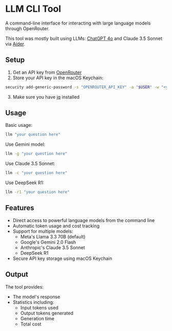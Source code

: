 # LLM CLI Tool

A command-line interface for interacting with large language models through OpenRouter. 

This tool was mostly built using LLMs: [ChatGPT 4o](https://chatgpt.com) and Claude 3.5 Sonnet via [Aider](https://aider.chat/).

## Setup

1. Get an API key from [OpenRouter](https://openrouter.ai)
2. Store your API key in the macOS Keychain:
```bash
security add-generic-password -s "OPENROUTER_API_KEY" -a "$USER" -w "<your-api-key>"
```
3. Make sure you have [jq](https://jqlang.org/) installed

## Usage

Basic usage:
```bash
llm "your question here"
```

Use Gemini model:
```bash
llm -g "your question here"
```

Use Claude 3.5 Sonnet:
```bash
llm -c "your question here"
```

Use DeepSeek R1:
```bash
llm -r1 "your question here"
```

## Features

- Direct access to powerful language models from the command line
- Automatic token usage and cost tracking
- Support for multiple models:
  - Meta's Llama 3.3 70B (default)
  - Google's Gemini 2.0 Flash
  - Anthropic's Claude 3.5 Sonnet
  - DeepSeek R1
- Secure API key storage using macOS Keychain

## Output

The tool provides:
- The model's response
- Statistics including:
  - Input tokens used
  - Output tokens generated
  - Generation time
  - Total cost
